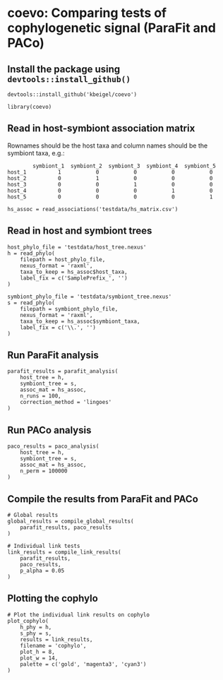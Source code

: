 # coevo: Comparing tests of cophylogenetic signal (ParaFit and PACo)

## Install the package using `devtools::install_github()`
```{r}
devtools::install_github('kbeigel/coevo')
```

```{r}
library(coevo)
```


## Read in host-symbiont association matrix

Rownames should be the host taxa and column names should be the symbiont taxa, e.g.:

```
        symbiont_1  symbiont_2  symbiont_3  symbiont_4  symbiont_5
host_1	        1	        0	        0	        0	        0
host_2	        0	        1	        0	        0	        0
host_3	        0	        0	        1	        0	        0
host_4	        0	        0	        0	        1	        0
host_5	        0	        0	        0	        0	        1	
```


```{r}
hs_assoc = read_associations('testdata/hs_matrix.csv')
```


## Read in host and symbiont trees
```{r}
host_phylo_file = 'testdata/host_tree.nexus'
h = read_phylo(
    filepath = host_phylo_file,
    nexus_format = 'raxml', 
    taxa_to_keep = hs_assoc$host_taxa,
    label_fix = c('SamplePrefix_', '')
)

symbiont_phylo_file = 'testdata/symbiont_tree.nexus'
s = read_phylo(
    filepath = symbiont_phylo_file,
    nexus_format = 'raxml', 
    taxa_to_keep = hs_assoc$symbiont_taxa,
    label_fix = c('\\.', '')
)
```

## Run ParaFit analysis

```{r}
parafit_results = parafit_analysis(
    host_tree = h,
    symbiont_tree = s,
    assoc_mat = hs_assoc,
    n_runs = 100,
    correction_method = 'lingoes'
)
```

## Run PACo analysis
```{r}
paco_results = paco_analysis(
    host_tree = h,
    symbiont_tree = s,
    assoc_mat = hs_assoc,
    n_perm = 100000
)
```

## Compile the results from ParaFit and PACo
```{r}
# Global results
global_results = compile_global_results(
    parafit_results, paco_results
)

# Individual link tests
link_results = compile_link_results(
    parafit_results,
    paco_results,
    p_alpha = 0.05
)
```

## Plotting the cophylo
```{r}
# Plot the individual link results on cophylo
plot_cophylo(
    h_phy = h,
    s_phy = s,
    results = link_results,
    filename = 'cophylo',
    plot_h = 8, 
    plot_w = 14,
    palette = c('gold', 'magenta3', 'cyan3')
)
```